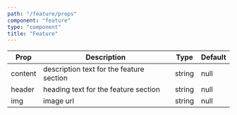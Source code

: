 ```yaml
---
path: "/feature/props"
component: "feature"
type: "component"
title: "Feature"
---
```


| Prop | Description | Type | Default |
| ------ | ----------- | ---- | ------- |
| content | description text for the feature section | string | null |
| header | heading text for the feature section | string | null |
| img | image url | string | null |
